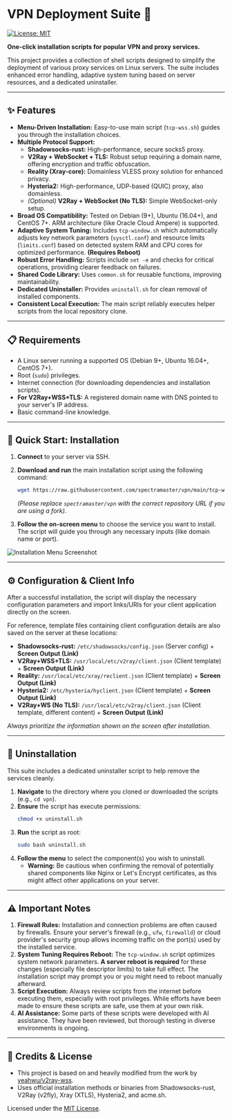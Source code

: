 # VPN Deployment Suite 🚀

[![License: MIT](https://img.shields.io/badge/License-MIT-yellow.svg)](https://opensource.org/licenses/MIT)

**One-click installation scripts for popular VPN and proxy services.**

This project provides a collection of shell scripts designed to simplify the deployment of various proxy services on Linux servers. The suite includes enhanced error handling, adaptive system tuning based on server resources, and a dedicated uninstaller.

---

## ✨ Features

*   **Menu-Driven Installation:** Easy-to-use main script (`tcp-wss.sh`) guides you through the installation choices.
*   **Multiple Protocol Support:**
    *   **Shadowsocks-rust:** High-performance, secure socks5 proxy.
    *   **V2Ray + WebSocket + TLS:** Robust setup requiring a domain name, offering encryption and traffic obfuscation.
    *   **Reality (Xray-core):** Domainless VLESS proxy solution for enhanced privacy.
    *   **Hysteria2:** High-performance, UDP-based (QUIC) proxy, also domainless.
    *   *(Optional)* **V2Ray + WebSocket (No TLS):** Simple WebSocket-only setup.
*   **Broad OS Compatibility:** Tested on Debian (9+), Ubuntu (16.04+), and CentOS 7+. ARM architecture (like Oracle Cloud Ampere) is supported.
*   **Adaptive System Tuning:** Includes `tcp-window.sh` which automatically adjusts key network parameters (`sysctl.conf`) and resource limits (`limits.conf`) based on detected system RAM and CPU cores for optimized performance. **(Requires Reboot)**
*   **Robust Error Handling:** Scripts include `set -e` and checks for critical operations, providing clearer feedback on failures.
*   **Shared Code Library:** Uses `common.sh` for reusable functions, improving maintainability.
*   **Dedicated Uninstaller:** Provides `uninstall.sh` for clean removal of installed components.
*   **Consistent Local Execution:** The main script reliably executes helper scripts from the local repository clone.

---

## 📋 Requirements

*   A Linux server running a supported OS (Debian 9+, Ubuntu 16.04+, CentOS 7+).
*   Root (`sudo`) privileges.
*   Internet connection (for downloading dependencies and installation scripts).
*   **For V2Ray+WSS+TLS:** A registered domain name with DNS pointed to your server's IP address.
*   Basic command-line knowledge.

---

## 🚀 Quick Start: Installation

1.  **Connect** to your server via SSH.
2.  **Download and run** the main installation script using the following command:

    ```bash
    wget https://raw.githubusercontent.com/spectramaster/vpn/main/tcp-wss.sh && sudo bash tcp-wss.sh
    ```
    *(Please replace `spectramaster/vpn` with the correct repository URL if you are using a fork).*

3.  **Follow the on-screen menu** to choose the service you want to install. The script will guide you through any necessary inputs (like domain name or port).

![Installation Menu Screenshot](https://github.com/user-attachments/assets/76396d58-3fef-4028-8a5f-f8c9260c76e5)

---

## ⚙️ Configuration & Client Info

After a successful installation, the script will display the necessary configuration parameters and import links/URIs for your client application directly on the screen.

For reference, template files containing client configuration details are also saved on the server at these locations:

*   **Shadowsocks-rust:** `/etc/shadowsocks/config.json` (Server config) + **Screen Output (Link)**
*   **V2Ray+WSS+TLS:** `/usr/local/etc/v2ray/client.json` (Client template) + **Screen Output (Link)**
*   **Reality:** `/usr/local/etc/xray/reclient.json` (Client template) + **Screen Output (Link)**
*   **Hysteria2:** `/etc/hysteria/hyclient.json` (Client template) + **Screen Output (Link)**
*   **V2Ray+WS (No TLS):** `/usr/local/etc/v2ray/client.json` (Client template, different content) + **Screen Output (Link)**

*Always prioritize the information shown on the screen after installation.*

---

## 🧹 Uninstallation

This suite includes a dedicated uninstaller script to help remove the services cleanly.

1.  **Navigate** to the directory where you cloned or downloaded the scripts (e.g., `cd vpn`).
2.  **Ensure** the script has execute permissions:
    ```bash
    chmod +x uninstall.sh
    ```
3.  **Run** the script as root:
    ```bash
    sudo bash uninstall.sh
    ```
4.  **Follow the menu** to select the component(s) you wish to uninstall.
    *   **Warning:** Be cautious when confirming the removal of potentially shared components like Nginx or Let's Encrypt certificates, as this might affect other applications on your server.

---

## ⚠️ Important Notes

1.  **Firewall Rules:** Installation and connection problems are often caused by firewalls. Ensure your server's firewall (e.g., `ufw`, `firewalld`) or cloud provider's security group allows incoming traffic on the port(s) used by the installed service.
2.  **System Tuning Requires Reboot:** The `tcp-window.sh` script optimizes system network parameters. **A server reboot is required** for these changes (especially file descriptor limits) to take full effect. The installation script may prompt you or you might need to reboot manually afterward.
3.  **Script Execution:** Always review scripts from the internet before executing them, especially with root privileges. While efforts have been made to ensure these scripts are safe, use them at your own risk.
4.  **AI Assistance:** Some parts of these scripts were developed with AI assistance. They have been reviewed, but thorough testing in diverse environments is ongoing.

---

## 🤝 Credits & License

*   This project is based on and heavily modified from the work by [yeahwu/v2ray-wss](https://github.com/yeahwu/v2ray-wss).
*   Uses official installation methods or binaries from Shadowsocks-rust, V2Ray (v2fly), Xray (XTLS), Hysteria2, and acme.sh.

Licensed under the [MIT License](https://opensource.org/licenses/MIT).